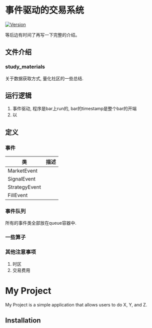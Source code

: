 # 事件驱动的交易系统

[![Version](https://img.shields.io/badge/Version-0.1.0-green.svg)]([{linkUrl}](https://github.com/nymath/TradingSystems_0_1_0))

等后边有时间了再写一下完整的介绍。

## 文件介绍

### study_materials

关于数据获取方式, 量化社区的一些总结.


## 运行逻辑

1. 事件驱动, 程序是bar上run的, bar的timestamp是整个bar的开端
2. 以


## 定义



### 事件

| 类 | 描述 |
| --- | --- |
| MarketEvent| |
| SignalEvent| |
| StrategyEvent| |
| FillEvent| |

### 事件队列

所有的事件类全部放在queue容器中.

### 一些算子

### 其他注意事项

1. 时区
2. 交易费用

# My Project

My Project is a simple application that allows users to do X, Y, and Z.

## Installation

<!-- [![GitHub version](https://badge.fury.io/nymath/TradingSystems_0_1_0.svg)](https://github.com/nymath/TradingSystems_0_1_0) -->

<!-- [![License](https://img.shields.io/badge/License-MIT-yellow.svg)](https://opensource.org/licenses/MIT) -->


